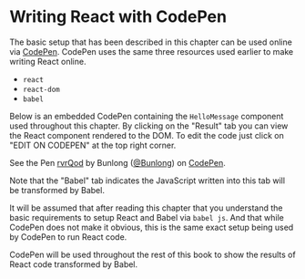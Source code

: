 # Writing React with CodePen

The basic setup that has been described in this chapter can be used online via [CodePen](https://codepen.io). CodePen uses the same three resources used earlier to make writing React online.

* `react`
* `react-dom`
* `babel`

Below is an embedded CodePen containing the `HelloMessage` component used throughout this chapter. By clicking on the "Result" tab you can view the React component rendered to the DOM. To edit the code just click on "EDIT ON CODEPEN" at the top right corner.

<p data-height="265" data-theme-id="dark" data-slug-hash="rvrQod" data-default-tab="result" data-user="Bunlong" data-embed-version="2" data-pen-title="rvrQod" class="codepen">See the Pen <a href="https://codepen.io/Bunlong/pen/rvrQod/">rvrQod</a> by Bunlong (<a href="https://codepen.io/Bunlong">@Bunlong</a>) on <a href="https://codepen.io">CodePen</a>.</p>
<script async src="https://static.codepen.io/assets/embed/ei.js"></script>

Note that the "Babel" tab indicates the JavaScript written into this tab will be transformed by Babel.

It will be assumed that after reading this chapter that you understand the basic requirements to setup React and Babel via `babel js`. And that while CodePen does not make it obvious, this is the same exact setup being used by CodePen to run React code.

CodePen will be used throughout the rest of this book to show the results of React code transformed by Babel.

